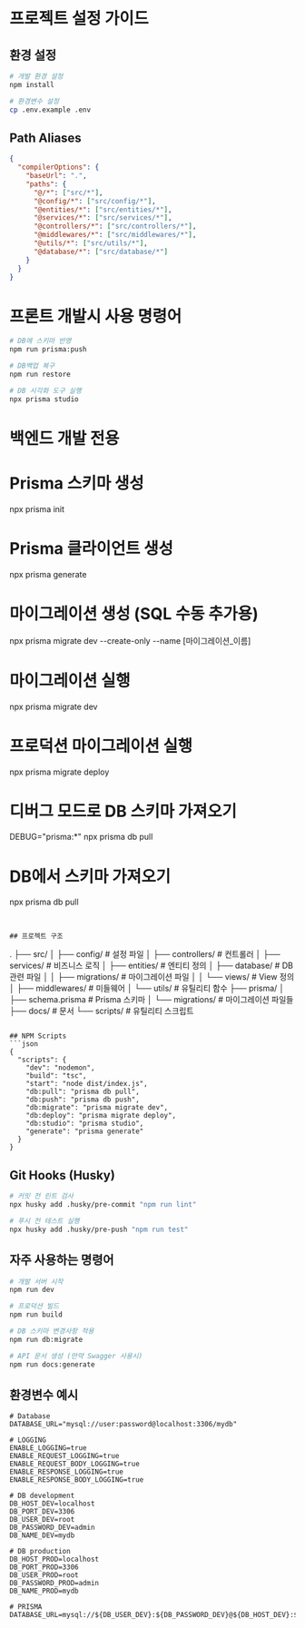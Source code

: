 # 프로젝트 설정 가이드

## 환경 설정
```bash
# 개발 환경 설정
npm install

# 환경변수 설정
cp .env.example .env
```

## Path Aliases
```json
{
  "compilerOptions": {
    "baseUrl": ".",
    "paths": {
      "@/*": ["src/*"],
      "@config/*": ["src/config/*"],
      "@entities/*": ["src/entities/*"],
      "@services/*": ["src/services/*"],
      "@controllers/*": ["src/controllers/*"],
      "@middlewares/*": ["src/middlewares/*"],
      "@utils/*": ["src/utils/*"],
      "@database/*": ["src/database/*"]
    }
  }
}
```

# 프론트 개발시 사용 명령어
```bash
# DB에 스키마 반영
npm run prisma:push

# DB백업 복구
npm run restore

# DB 시각화 도구 실행
npx prisma studio
```

# 백엔드 개발 전용
# Prisma 스키마 생성
npx prisma init

# Prisma 클라이언트 생성
npx prisma generate

# 마이그레이션 생성 (SQL 수동 추가용)
npx prisma migrate dev --create-only --name [마이그레이션_이름]

# 마이그레이션 실행
npx prisma migrate dev

# 프로덕션 마이그레이션 실행
npx prisma migrate deploy


# 디버그 모드로 DB 스키마 가져오기
DEBUG="prisma:*" npx prisma db pull

# DB에서 스키마 가져오기
npx prisma db pull
```


## 프로젝트 구조
```
.
├── src/
│   ├── config/         # 설정 파일
│   ├── controllers/    # 컨트롤러
│   ├── services/       # 비즈니스 로직
│   ├── entities/       # 엔티티 정의
│   ├── database/       # DB 관련 파일
│   │   ├── migrations/ # 마이그레이션 파일
│   │   └── views/      # View 정의
│   ├── middlewares/    # 미들웨어
│   └── utils/          # 유틸리티 함수
├── prisma/
│   ├── schema.prisma   # Prisma 스키마
│   └── migrations/     # 마이그레이션 파일들
├── docs/              # 문서
└── scripts/           # 유틸리티 스크립트
```

## NPM Scripts
```json
{
  "scripts": {
    "dev": "nodemon",
    "build": "tsc",
    "start": "node dist/index.js",
    "db:pull": "prisma db pull",
    "db:push": "prisma db push",
    "db:migrate": "prisma migrate dev",
    "db:deploy": "prisma migrate deploy",
    "db:studio": "prisma studio",
    "generate": "prisma generate"
  }
}
```

## Git Hooks (Husky)
```bash
# 커밋 전 린트 검사
npx husky add .husky/pre-commit "npm run lint"

# 푸시 전 테스트 실행
npx husky add .husky/pre-push "npm run test"
```

## 자주 사용하는 명령어
```bash
# 개발 서버 시작
npm run dev

# 프로덕션 빌드
npm run build

# DB 스키마 변경사항 적용
npm run db:migrate

# API 문서 생성 (만약 Swagger 사용시)
npm run docs:generate
```

## 환경변수 예시
```env
# Database
DATABASE_URL="mysql://user:password@localhost:3306/mydb"

# LOGGING
ENABLE_LOGGING=true
ENABLE_REQUEST_LOGGING=true
ENABLE_REQUEST_BODY_LOGGING=true
ENABLE_RESPONSE_LOGGING=true
ENABLE_RESPONSE_BODY_LOGGING=true

# DB development
DB_HOST_DEV=localhost
DB_PORT_DEV=3306
DB_USER_DEV=root
DB_PASSWORD_DEV=admin
DB_NAME_DEV=mydb

# DB production
DB_HOST_PROD=localhost
DB_PORT_PROD=3306
DB_USER_PROD=root
DB_PASSWORD_PROD=admin
DB_NAME_PROD=mydb

# PRISMA
DATABASE_URL=mysql://${DB_USER_DEV}:${DB_PASSWORD_DEV}@${DB_HOST_DEV}:${DB_PORT_DEV}/${DB_NAME_DEV}

```